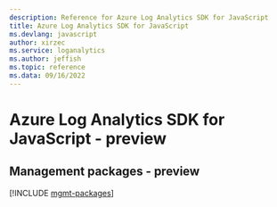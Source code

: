 ```yaml
---
description: Reference for Azure Log Analytics SDK for JavaScript
title: Azure Log Analytics SDK for JavaScript
ms.devlang: javascript
author: xirzec
ms.service: loganalytics
ms.author: jeffish
ms.topic: reference
ms.data: 09/16/2022
---
```

# Azure Log Analytics SDK for JavaScript - preview

## Management packages - preview
[!INCLUDE [mgmt-packages](log-analytics-mgmt-index.md)]